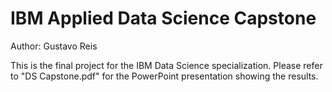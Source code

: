 # IBM Applied Data Science Capstone
Author: Gustavo Reis

This is the final project for the IBM Data Science specialization. Please refer to "DS Capstone.pdf" for the PowerPoint presentation showing the results.
